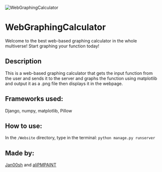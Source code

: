 ![WebGraphingCalculator](https://i.ibb.co/c13Z9Hj/github.png)
# WebGraphingCalculator
Welcome to the best web-based graphing calculator in the whole multiverse! Start graphing your function today!

## Description
This is a web-based graphing calculator that gets the input function from the user and sends it to the server and graphs the function using matplotlib and output it as a .png file then displays it in the webpage.

## Frameworks used:
Django, numpy, matplotlib, Pillow

## How to use:
In the `/Website` directory, type in the terminal:
`python manage.py runserver`

## Made by:
[Jan00sh](https://github.com/Jan00sh) and [aliPMPAINT](https://github.com/aliPMPAINT)

